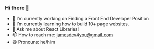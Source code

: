 ### Hi there 👋


- 🔭 I’m currently working on Finding a Front End Developer Position
- 🌱 I’m currently learning how to build 10+ page websites. 
- 💬 Ask me about React Libraries!
- 📫 How to reach me: jamesdev4you@gmail.com
- 😄 Pronouns: he/him


